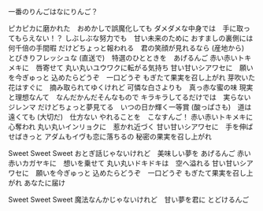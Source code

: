一番のりんごはなにりんご？

ピカピカに磨かれた　おめかしで誤魔化しても
ダメダメな中身では　手に取ってもらえない！？
しぶしぶな努力でも　甘い未来のために
おすましの裏側には　何千倍の手間暇
だけどちょっと報われる　君の笑顔が見れるなら
(産地から)　とびきりフレッシュな
(直送で)　特選のひとときを　あげるんご
赤い赤いトキメキに　唇寄せて
丸い丸いユウワクに転がる気持ち
甘い甘いシアワセに　願いを今ぎゅっと
込めたらどうぞ　一口どうぞ
もぎたて果実を召し上がれ
芽吹いた花はすぐに　摘み取られてゆくけれど
可憐な白さよりも　真っ赤な蜜の味
現実と理想なんて　なんだかんだそんなもので
キラキラしてるだけでは　実らないジレンマ
だけどちょっと夢見てる　いつの日か輝く一等賞
(酸っぱさも)　道は遠くても
(大切だ)　仕方ない
やれることを　こなすんご！
赤い赤いトキメキに　心奪われ
丸い丸いインリョクに　惹かれ近づく
甘い甘いシアワセに　手を伸ばせばきっと
アダムもイヴも恋に落ちるの
秘密の果実を召し上がれ

Sweet Sweet Sweet
おとぎ話じゃないけれど　美味しい夢を
あげるんご
赤い赤いカガヤキに　想いを乗せて
丸い丸いドキドキは　空へ溢れる
甘い甘いシアワセに　願いを今ぎゅっと
込めたらどうぞ　一口どうぞ
もぎたて果実を召し上がれ
あなたに届け

Sweet Sweet Sweet
魔法なんかじゃないけれど　甘い夢を君に
とどけるんご
